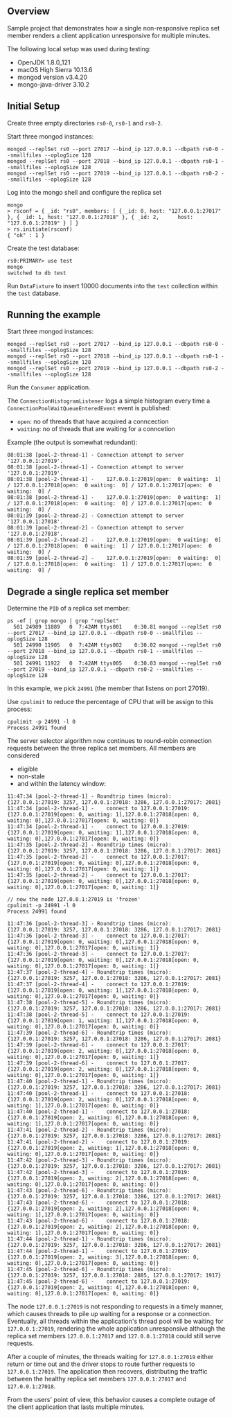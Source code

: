 ## Overview

Sample project that demonstrates how a single non-responsive replica set member renders a client application unresponsive for multiple minutes.

The following local setup was used during testing:
* OpenJDK 1.8.0_121
* macOS High Sierra 10.13.6
* mongod version v3.4.20
* mongo-java-driver 3.10.2

## Initial Setup

Create three empty directories `rs0-0`, `rs0-1` and `rs0-2`.

Start three mongod instances:

```
mongod --replSet rs0 --port 27017 --bind_ip 127.0.0.1 --dbpath rs0-0 --smallfiles --oplogSize 128
mongod --replSet rs0 --port 27018 --bind_ip 127.0.0.1 --dbpath rs0-1 --smallfiles --oplogSize 128
mongod --replSet rs0 --port 27019 --bind_ip 127.0.0.1 --dbpath rs0-2 --smallfiles --oplogSize 128
```

Log into the mongo shell and configure the replica set
```
mongo
> rsconf = { _id: "rs0", members: [ { _id: 0, host: "127.0.0.1:27017" }, { _id: 1, host: "127.0.0.1:27018" }, { _id: 2,      host: "127.0.0.1:27019" } ] }
> rs.initiate(rsconf)
{ "ok" : 1 }
```

Create the test database:
```
rs0:PRIMARY> use test
mongo
switched to db test
```

Run `DataFixture` to insert 10000 documents into the `test` collection within the `test` database. 

## Running the example

Start three mongod instances:

```
mongod --replSet rs0 --port 27017 --bind_ip 127.0.0.1 --dbpath rs0-0 --smallfiles --oplogSize 128
mongod --replSet rs0 --port 27018 --bind_ip 127.0.0.1 --dbpath rs0-1 --smallfiles --oplogSize 128
mongod --replSet rs0 --port 27019 --bind_ip 127.0.0.1 --dbpath rs0-2 --smallfiles --oplogSize 128
```

Run the `Consumer` application.

The `ConnectionHistogramListener` logs a simple histogram every time a `ConnectionPoolWaitQueueEnteredEvent` event is published:
* `open`: no of threads that have acquired a conncection
* `waiting`: no of threads that are waiting for a conncetion

Example (the output is somewhat redundant):
```
08:01:38 [pool-2-thread-1] - Connection attempt to server '127.0.0.1:27019'.
08:01:38 [pool-2-thread-1] - Connection attempt to server '127.0.0.1:27019'.
08:01:38 [pool-2-thread-1] - 	127.0.0.1:27019[open:  0 waiting:  1] / 127.0.0.1:27018[open:  0 waiting:  0] / 127.0.0.1:27017[open:  0 waiting:  0] / 
08:01:38 [pool-2-thread-1] - 	127.0.0.1:27019[open:  0 waiting:  1] / 127.0.0.1:27018[open:  0 waiting:  0] / 127.0.0.1:27017[open:  0 waiting:  0] / 
08:01:39 [pool-2-thread-2] - Connection attempt to server '127.0.0.1:27018'.
08:01:39 [pool-2-thread-2] - Connection attempt to server '127.0.0.1:27018'.
08:01:39 [pool-2-thread-2] - 	127.0.0.1:27019[open:  0 waiting:  0] / 127.0.0.1:27018[open:  0 waiting:  1] / 127.0.0.1:27017[open:  0 waiting:  0] / 
08:01:39 [pool-2-thread-2] - 	127.0.0.1:27019[open:  0 waiting:  0] / 127.0.0.1:27018[open:  0 waiting:  1] / 127.0.0.1:27017[open:  0 waiting:  0] / 
```

## Degrade a single replica set member

Determine the `PID` of a replica set member:
```
ps -ef | grep mongo | grep "replSet"
  501 24989 11889   0  7:42AM ttys001    0:30.81 mongod --replSet rs0 --port 27017 --bind_ip 127.0.0.1 --dbpath rs0-0 --smallfiles --oplogSize 128
  501 24990 11905   0  7:42AM ttys002    0:30.02 mongod --replSet rs0 --port 27018 --bind_ip 127.0.0.1 --dbpath rs0-1 --smallfiles --oplogSize 128
  501 24991 11922   0  7:42AM ttys005    0:30.03 mongod --replSet rs0 --port 27019 --bind_ip 127.0.0.1 --dbpath rs0-2 --smallfiles --oplogSize 128
```

In this example, we pick `24991` (the member that listens on port 27019).

Use `cpulimit` to reduce the percentage of CPU that will be assign to this process:
```
cpulimit -p 24991 -l 0
Process 24991 found
```
The server selector algorithm now continues to round-robin connection requests between the three replica set members. All members are considered
* eligible
* non-stale
* and within the latency window:
```
11:47:34 [pool-2-thread-1] - Roundtrip times (micro): {127.0.0.1:27019: 3257, 127.0.0.1:27018: 3286, 127.0.0.1:27017: 2081}
11:47:34 [pool-2-thread-1] - 	connect to 127.0.0.1:27019: {127.0.0.1:27019[open: 0, waiting: 1],127.0.0.1:27018[open: 0, waiting: 0],127.0.0.1:27017[open: 0, waiting: 0]}
11:47:34 [pool-2-thread-1] - 	connect to 127.0.0.1:27019: {127.0.0.1:27019[open: 0, waiting: 1],127.0.0.1:27018[open: 0, waiting: 0],127.0.0.1:27017[open: 0, waiting: 0]}
11:47:35 [pool-2-thread-2] - Roundtrip times (micro): {127.0.0.1:27019: 3257, 127.0.0.1:27018: 3286, 127.0.0.1:27017: 2081}
11:47:35 [pool-2-thread-2] - 	connect to 127.0.0.1:27017: {127.0.0.1:27019[open: 0, waiting: 0],127.0.0.1:27018[open: 0, waiting: 0],127.0.0.1:27017[open: 0, waiting: 1]}
11:47:35 [pool-2-thread-2] - 	connect to 127.0.0.1:27017: {127.0.0.1:27019[open: 0, waiting: 0],127.0.0.1:27018[open: 0, waiting: 0],127.0.0.1:27017[open: 0, waiting: 1]}

// now the node 127.0.0.1:27019 is 'frozen'
cpulimit -p 24991 -l 0
Process 24991 found

11:47:36 [pool-2-thread-3] - Roundtrip times (micro): {127.0.0.1:27019: 3257, 127.0.0.1:27018: 3286, 127.0.0.1:27017: 2081}
11:47:36 [pool-2-thread-3] - 	connect to 127.0.0.1:27017: {127.0.0.1:27019[open: 0, waiting: 0],127.0.0.1:27018[open: 0, waiting: 0],127.0.0.1:27017[open: 0, waiting: 1]}
11:47:36 [pool-2-thread-3] - 	connect to 127.0.0.1:27017: {127.0.0.1:27019[open: 0, waiting: 0],127.0.0.1:27018[open: 0, waiting: 0],127.0.0.1:27017[open: 0, waiting: 1]}
11:47:37 [pool-2-thread-4] - Roundtrip times (micro): {127.0.0.1:27019: 3257, 127.0.0.1:27018: 3286, 127.0.0.1:27017: 2081}
11:47:37 [pool-2-thread-4] - 	connect to 127.0.0.1:27019: {127.0.0.1:27019[open: 0, waiting: 1],127.0.0.1:27018[open: 0, waiting: 0],127.0.0.1:27017[open: 0, waiting: 0]}
11:47:38 [pool-2-thread-5] - Roundtrip times (micro): {127.0.0.1:27019: 3257, 127.0.0.1:27018: 3286, 127.0.0.1:27017: 2081}
11:47:38 [pool-2-thread-5] - 	connect to 127.0.0.1:27019: {127.0.0.1:27019[open: 1, waiting: 1],127.0.0.1:27018[open: 0, waiting: 0],127.0.0.1:27017[open: 0, waiting: 0]}
11:47:39 [pool-2-thread-6] - Roundtrip times (micro): {127.0.0.1:27019: 3257, 127.0.0.1:27018: 3286, 127.0.0.1:27017: 2081}
11:47:39 [pool-2-thread-6] - 	connect to 127.0.0.1:27017: {127.0.0.1:27019[open: 2, waiting: 0],127.0.0.1:27018[open: 0, waiting: 0],127.0.0.1:27017[open: 0, waiting: 1]}
11:47:39 [pool-2-thread-6] - 	connect to 127.0.0.1:27017: {127.0.0.1:27019[open: 2, waiting: 0],127.0.0.1:27018[open: 0, waiting: 0],127.0.0.1:27017[open: 0, waiting: 1]}
11:47:40 [pool-2-thread-1] - Roundtrip times (micro): {127.0.0.1:27019: 3257, 127.0.0.1:27018: 3286, 127.0.0.1:27017: 2081}
11:47:40 [pool-2-thread-1] - 	connect to 127.0.0.1:27018: {127.0.0.1:27019[open: 2, waiting: 0],127.0.0.1:27018[open: 0, waiting: 1],127.0.0.1:27017[open: 0, waiting: 0]}
11:47:40 [pool-2-thread-1] - 	connect to 127.0.0.1:27018: {127.0.0.1:27019[open: 2, waiting: 0],127.0.0.1:27018[open: 0, waiting: 1],127.0.0.1:27017[open: 0, waiting: 0]}
11:47:41 [pool-2-thread-2] - Roundtrip times (micro): {127.0.0.1:27019: 3257, 127.0.0.1:27018: 3286, 127.0.0.1:27017: 2081}
11:47:41 [pool-2-thread-2] - 	connect to 127.0.0.1:27019: {127.0.0.1:27019[open: 2, waiting: 1],127.0.0.1:27018[open: 0, waiting: 0],127.0.0.1:27017[open: 0, waiting: 0]}
11:47:42 [pool-2-thread-3] - Roundtrip times (micro): {127.0.0.1:27019: 3257, 127.0.0.1:27018: 3286, 127.0.0.1:27017: 2081}
11:47:42 [pool-2-thread-3] - 	connect to 127.0.0.1:27019: {127.0.0.1:27019[open: 2, waiting: 2],127.0.0.1:27018[open: 0, waiting: 0],127.0.0.1:27017[open: 0, waiting: 0]}
11:47:43 [pool-2-thread-6] - Roundtrip times (micro): {127.0.0.1:27019: 3257, 127.0.0.1:27018: 3286, 127.0.0.1:27017: 2081}
11:47:43 [pool-2-thread-6] - 	connect to 127.0.0.1:27018: {127.0.0.1:27019[open: 2, waiting: 2],127.0.0.1:27018[open: 0, waiting: 1],127.0.0.1:27017[open: 0, waiting: 0]}
11:47:43 [pool-2-thread-6] - 	connect to 127.0.0.1:27018: {127.0.0.1:27019[open: 2, waiting: 2],127.0.0.1:27018[open: 0, waiting: 1],127.0.0.1:27017[open: 0, waiting: 0]}
11:47:44 [pool-2-thread-1] - Roundtrip times (micro): {127.0.0.1:27019: 3257, 127.0.0.1:27018: 3286, 127.0.0.1:27017: 2081}
11:47:44 [pool-2-thread-1] - 	connect to 127.0.0.1:27019: {127.0.0.1:27019[open: 2, waiting: 3],127.0.0.1:27018[open: 0, waiting: 0],127.0.0.1:27017[open: 0, waiting: 0]}
11:47:45 [pool-2-thread-6] - Roundtrip times (micro): {127.0.0.1:27019: 3257, 127.0.0.1:27018: 2885, 127.0.0.1:27017: 1917}
11:47:45 [pool-2-thread-6] - 	connect to 127.0.0.1:27019: {127.0.0.1:27019[open: 2, waiting: 4],127.0.0.1:27018[open: 0, waiting: 0],127.0.0.1:27017[open: 0, waiting: 0]}
```

The node `127.0.0.1:27019` is not responding to requests in a timely manner, which causes threads to pile up waiting for a response or a connection. Eventually, all threads within the application's thread pool will be waiting for `127.0.0.1:27019`, rendering the whole application unresponsive although the replica set members `127.0.0.1:27017` and `127.0.0.1:27018` could still serve requests.

After a couple of minutes, the threads waiting for `127.0.0.1:27019` either return or time out and the driver stops to route further requests to `127.0.0.1:27019`. The application then recovers, distributing the traffic between the healthy replica set members `127.0.0.1:27017` and `127.0.0.1:27018`.

From the users' point of view, this behavior causes a complete outage of the client application that lasts multiple minutes.
